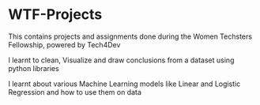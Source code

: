 # WTF-Projects
This contains projects and assignments done during the Women Techsters Fellowship, powered by Tech4Dev

I learnt to clean, Visualize and draw conclusions from a dataset using python libraries

I learnt about various Machine Learning models like Linear and Logistic Regression and how to use them on data
